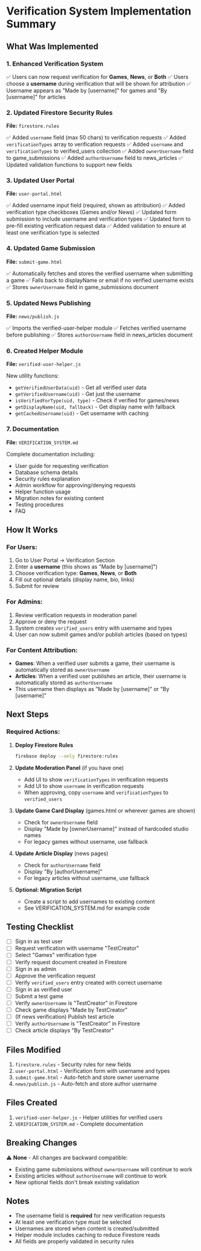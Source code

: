 # Verification System Implementation Summary

## What Was Implemented

### 1. Enhanced Verification System
✅ Users can now request verification for **Games**, **News**, or **Both**
✅ Users choose a **username** during verification that will be shown for attribution
✅ Username appears as "Made by [username]" for games and "By [username]" for articles

### 2. Updated Firestore Security Rules
**File:** `firestore.rules`

✅ Added `username` field (max 50 chars) to verification requests
✅ Added `verificationTypes` array to verification requests
✅ Added `username` and `verificationTypes` to verified_users collection
✅ Added `ownerUsername` field to game_submissions
✅ Added `authorUsername` field to news_articles
✅ Updated validation functions to support new fields

### 3. Updated User Portal
**File:** `user-portal.html`

✅ Added username input field (required, shown as attribution)
✅ Added verification type checkboxes (Games and/or News)
✅ Updated form submission to include username and verification types
✅ Updated form to pre-fill existing verification request data
✅ Added validation to ensure at least one verification type is selected

### 4. Updated Game Submission
**File:** `submit-game.html`

✅ Automatically fetches and stores the verified username when submitting a game
✅ Falls back to displayName or email if no verified username exists
✅ Stores `ownerUsername` field in game_submissions document

### 5. Updated News Publishing
**File:** `news/publish.js`

✅ Imports the verified-user-helper module
✅ Fetches verified username before publishing
✅ Stores `authorUsername` field in news_articles document

### 6. Created Helper Module
**File:** `verified-user-helper.js`

New utility functions:
- `getVerifiedUserData(uid)` - Get all verified user data
- `getVerifiedUsername(uid)` - Get just the username
- `isVerifiedForType(uid, type)` - Check if verified for games/news
- `getDisplayName(uid, fallback)` - Get display name with fallback
- `getCachedUsername(uid)` - Get username with caching

### 7. Documentation
**File:** `VERIFICATION_SYSTEM.md`

Complete documentation including:
- User guide for requesting verification
- Database schema details
- Security rules explanation
- Admin workflow for approving/denying requests
- Helper function usage
- Migration notes for existing content
- Testing procedures
- FAQ

## How It Works

### For Users:
1. Go to User Portal → Verification Section
2. Enter a **username** (this shows as "Made by [username]")
3. Choose verification type: **Games**, **News**, or **Both**
4. Fill out optional details (display name, bio, links)
5. Submit for review

### For Admins:
1. Review verification requests in moderation panel
2. Approve or deny the request
3. System creates `verified_users` entry with username and types
4. User can now submit games and/or publish articles (based on types)

### For Content Attribution:
- **Games**: When a verified user submits a game, their username is automatically stored as `ownerUsername`
- **Articles**: When a verified user publishes an article, their username is automatically stored as `authorUsername`
- This username then displays as "Made by [username]" or "By [username]"

## Next Steps

### Required Actions:

1. **Deploy Firestore Rules**
   ```bash
   firebase deploy --only firestore:rules
   ```

2. **Update Moderation Panel** (if you have one)
   - Add UI to show `verificationTypes` in verification requests
   - Add UI to show `username` in verification requests
   - When approving, copy `username` and `verificationTypes` to `verified_users`

3. **Update Game Card Display** (games.html or wherever games are shown)
   - Check for `ownerUsername` field
   - Display "Made by [ownerUsername]" instead of hardcoded studio names
   - For legacy games without username, use fallback

4. **Update Article Display** (news pages)
   - Check for `authorUsername` field
   - Display "By [authorUsername]"
   - For legacy articles without username, use fallback

5. **Optional: Migration Script**
   - Create a script to add usernames to existing content
   - See VERIFICATION_SYSTEM.md for example code

## Testing Checklist

- [ ] Sign in as test user
- [ ] Request verification with username "TestCreator"
- [ ] Select "Games" verification type
- [ ] Verify request document created in Firestore
- [ ] Sign in as admin
- [ ] Approve the verification request
- [ ] Verify `verified_users` entry created with correct username
- [ ] Sign in as verified user
- [ ] Submit a test game
- [ ] Verify `ownerUsername` is "TestCreator" in Firestore
- [ ] Check game displays "Made by TestCreator"
- [ ] (If news verification) Publish test article
- [ ] Verify `authorUsername` is "TestCreator" in Firestore
- [ ] Check article displays "By TestCreator"

## Files Modified

1. `firestore.rules` - Security rules for new fields
2. `user-portal.html` - Verification form with username and types
3. `submit-game.html` - Auto-fetch and store owner username
4. `news/publish.js` - Auto-fetch and store author username

## Files Created

1. `verified-user-helper.js` - Helper utilities for verified users
2. `VERIFICATION_SYSTEM.md` - Complete documentation

## Breaking Changes

⚠️ **None** - All changes are backward compatible:
- Existing game submissions without `ownerUsername` will continue to work
- Existing articles without `authorUsername` will continue to work
- New optional fields don't break existing validation

## Notes

- The username field is **required** for new verification requests
- At least one verification type must be selected
- Usernames are stored when content is created/submitted
- Helper module includes caching to reduce Firestore reads
- All fields are properly validated in security rules
